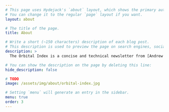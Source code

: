 ```yaml
---
# This page uses Hydejack's `about` layout, which shows the primary author's picture and about text at the top.
# You can change it to the regular `page` layout if you want.
layout: about

# The title of the page.
title: About

# Write a short (~150 characters) description of each blog post.
# This description is used to preview the page on search engines, social media, etc.
description: >
  The Orbital Index is a concise and technical newsletter from [Andrew Cantino](https://twitter.com/tectonic) and [Ben Lachman](https://twitter.com/blach) highlighting developments in space science and exploration, NewSpace startups, and (mostly) related content. It will arrive in your inbox weekly.

# You can show the description on the page by deleting this line:
hide_description: false

# TODO
image: /assets/img/about/orbital-index.jpg

# Setting `menu` will generate an entry in the sidebar.
menu: true
order: 3
---
```



